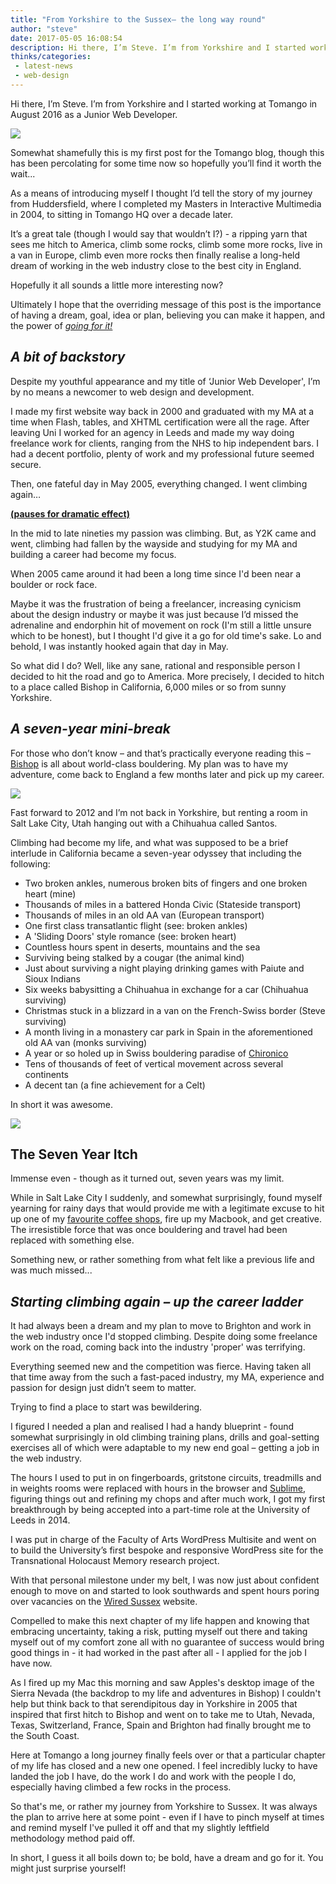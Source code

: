 ```yaml
---
title: "From Yorkshire to the Sussex– the long way round"
author: "steve"
date: 2017-05-05 16:08:54
description: Hi there, I’m Steve. I’m from Yorkshire and I started working at Tomango in August 2016 as a Junior Web Developer. This is my story.
thinks/categories: 
 - latest-news
 - web-design
---
```


Hi there, I’m Steve. I’m from Yorkshire and I started working at Tomango in August 2016 as a Junior Web Developer.

![](images/blog/steve.jpg)

Somewhat shamefully this is my first post for the Tomango blog, though this has been percolating for some time now so hopefully you’ll find it worth the wait...

As a means of introducing myself I thought I’d tell the story of my journey from Huddersfield, where I completed my Masters in Interactive Multimedia in 2004, to sitting in Tomango HQ over a decade later.

It’s a great tale (though I would say that wouldn’t I?) - a ripping yarn that sees me hitch to America, climb some rocks, climb some more rocks, live in a van in Europe, climb even more rocks then finally realise a long-held dream of working in the web industry close to the best city in England.

Hopefully it all sounds a little more interesting now?

Ultimately I hope that the overriding message of this post is the importance of having a dream, goal, idea or plan, believing you can make it happen, and the power of [*going for it!*](http://bit.ly/2q1ujvw)

## *A bit of backstory*

Despite my youthful appearance and my title of ‘Junior Web Developer', I’m by no means a newcomer to web design and development.

I made my first website way back in 2000 and graduated with my MA at a time when Flash, tables, and XHTML certification were all the rage. After leaving Uni I worked for an agency in Leeds and made my way doing freelance work for clients, ranging from the NHS to hip independent bars. I had a decent portfolio, plenty of work and my professional future seemed secure.

Then, one fateful day in May 2005, everything changed. I went climbing again…

[__(pauses for dramatic effect)__](https://media.giphy.com/media/kKdgdeuO2M08M/giphy.gif)

In the mid to late nineties my passion was climbing. But, as Y2K came and went, climbing had fallen by the wayside and studying for my MA and building a career had become my focus.

When 2005 came around it had been a long time since I'd been near a boulder or rock face.

Maybe it was the frustration of being a freelancer, increasing cynicism about the design industry or maybe it was just because I’d missed the adrenaline and endorphin hit of movement on rock (I'm still a little unsure which to be honest), but I thought I'd give it a go for old time's sake. Lo and behold, I was instantly hooked again that day in May.

So what did I do? Well, like any sane, rational and responsible person I decided to hit the road and go to America. More precisely, I decided to hitch to a place called Bishop in California, 6,000 miles or so from sunny Yorkshire.

## *A seven-year mini-break*

For those who don’t know – and that’s practically everyone reading this – [Bishop](http://bit.ly/2pB23yN) is all about world-class bouldering. My plan was to have my adventure, come back to England a few months later and pick up my career.

[![](images/blog/stained-glass-2009-1024x754.jpg)](images/blog/stained-glass-2009-1024x754.jpg)

Fast forward to 2012 and I’m not back in Yorkshire, but renting a room in Salt Lake City, Utah hanging out with a Chihuahua called Santos.

Climbing had become my life, and what was supposed to be a brief interlude in California became a seven-year odyssey that including the following:

- Two broken ankles, numerous broken bits of fingers and one broken heart (mine)
- Thousands of miles in a battered Honda Civic (Stateside transport)
- Thousands of miles in an old AA van (European transport)
- One first class transatlantic flight (see: broken ankles)
- A 'Sliding Doors' style romance (see: broken heart)
- Countless hours spent in deserts, mountains and the sea
- Surviving being stalked by a cougar (the animal kind)
- Just about surviving a night playing drinking games with Paiute and Sioux Indians
- Six weeks babysitting a Chihuahua in exchange for a car (Chihuahua surviving)
- Christmas stuck in a blizzard in a van on the French-Swiss border (Steve surviving)
- A month living in a monastery car park in Spain in the aforementioned old AA van (monks surviving)
- A year or so holed up in Swiss bouldering paradise of [Chironico](http://bit.ly/2qDB43O)
- Tens of thousands of feet of vertical movement across several continents
- A decent tan (a fine achievement for a Celt)


In short it was awesome.

![](images/blog/blog-collage.jpg)

## The Seven Year Itch

Immense even - though as it turned out, seven years was my limit.

While in Salt Lake City I suddenly, and somewhat surprisingly, found myself yearning for rainy days that would provide me with a legitimate excuse to hit up one of my [favourite coffee shops](http://bit.ly/2pInHiP), fire up my Macbook, and get creative. The irresistible force that was once bouldering and travel had been replaced with something else.

Something new, or rather something from what felt like a previous life and was much missed...

## *Starting climbing again – up the career ladder*

It had always been a dream and my plan to move to Brighton and work in the web industry once I'd stopped climbing. Despite doing some freelance work on the road, coming back into the industry 'proper' was terrifying.

Everything seemed new and the competition was fierce. Having taken all that time away from the such a fast-paced industry, my MA, experience and passion for design just didn’t seem to matter.

Trying to find a place to start was bewildering.

I figured I needed a plan and realised I had a handy blueprint - found somewhat surprisingly in old climbing training plans, drills and goal-setting exercises all of which were adaptable to my new end goal – getting a job in the web industry.

The hours I used to put in on fingerboards, gritstone circuits, treadmills and in weights rooms were replaced with hours in the browser and [Sublime](https://www.sublimetext.com/), figuring things out and refining my chops and after much work, I got my first breakthrough by being accepted into a part-time role at the University of Leeds in 2014.

I was put in charge of the Faculty of Arts WordPress Multisite and went on to build the University’s first bespoke and responsive WordPress site for the Transnational Holocaust Memory research project.

With that personal milestone under my belt, I was now just about confident enough to move on and started to look southwards and spent hours poring over vacancies on the [Wired Sussex](http://www.wiredsussex.com/) website.

Compelled to make this next chapter of my life happen and knowing that embracing uncertainty, taking a risk, putting myself out there and taking myself out of my comfort zone all with no guarantee of success would bring good things in - it had worked in the past after all - I applied for the job I have now.

As I fired up my Mac this morning and saw Apples's desktop image of the Sierra Nevada (the backdrop to my life and adventures in Bishop) I couldn't help but think back to that serendipitous day in Yorkshire in 2005 that inspired that first hitch to Bishop and went on to take me to Utah, Nevada, Texas, Switzerland, France, Spain and Brighton had finally brought me to the South Coast.

Here at Tomango a long journey finally feels over or that a particular chapter of my life has closed and a new one opened. I feel incredibly lucky to have landed the job I have, do the work I do and work with the people I do, especially having climbed a few rocks in the process.

So that's me, or rather my journey from Yorkshire to Sussex. It was always the plan to arrive here at some point - even if I have to pinch myself at times and remind myself I've pulled it off and that my slightly leftfield methodology method paid off.

In short, I guess it all boils down to; be bold, have a dream and go for it. You might just surprise yourself!



